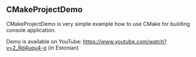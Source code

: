 ## CMakeProjectDemo

CMakeProjectDemo is very simple example how to use CMake for building console application.

Demo is available on YouTube: <https://www.youtube.com/watch?v=2_Rd4uqu4-g> (in Estonian)

